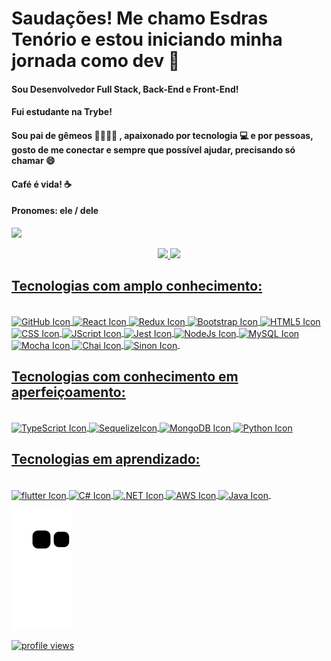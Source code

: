 # Saudações! Me chamo Esdras Tenório e estou iniciando minha jornada como dev 🚀 
#### Sou Desenvolvedor Full Stack, Back-End e Front-End!
#### Fui estudante na Trybe!
#### Sou pai de gêmeos 👨‍👩‍👧‍👦 , apaixonado por tecnologia 💻 e por pessoas, gosto de me conectar e sempre que possível ajudar, precisando só chamar 😄 
#### Café é vida! ☕ 
#### Pronomes: ele / dele
<a href ='https://www.linkedin.com/in/esdrasten%C3%B3rio/' target='_blank'><img src='https://img.shields.io/badge/LinkedIn-0077B5?style=for-the-badge&logo=linkedin&logoColor=white' target='_blank'></a>
<div align="center">
<a href= 'https://github.com/EsdrasTMendes'>
<img height= '180em' src= 'https://github-readme-stats.vercel.app/api?username=EsdrasTMendes&show_icons=true&theme=gruvbox'>
<img height="180em" src="https://github-readme-stats.vercel.app/api/top-langs/?username=EsdrasTMendes&layout=compact&langs_count=7&theme=gruvbox"/>
</div>
  
## Tecnologias com amplo conhecimento:

<div style="display: inline_block"><br>
  <img align='center' alt="GitHub Icon" src= "https://img.shields.io/badge/GIT-E44C30?style=for-the-badge&logo=git&logoColor=white">
  <img align='center' alt="React Icon" src= "https://img.shields.io/badge/React-20232A?style=for-the-badge&logo=react&logoColor=61DAFB">
  <img align='center' alt="Redux Icon" src= "https://img.shields.io/badge/Redux-593D88?style=for-the-badge&logo=redux&logoColor=white">
  <img align='center' alt="Bootstrap Icon" src= "https://img.shields.io/badge/Bootstrap-563D7C?style=for-the-badge&logo=bootstrap&logoColor=white">
  <img align='center' alt="HTML5 Icon" src="https://img.shields.io/badge/HTML5-E34F26?style=for-the-badge&logo=html5&logoColor=white">
  <img align='center' alt="CSS Icon" src="https://img.shields.io/badge/CSS3-1572B6?style=for-the-badge&logo=css3&logoColor=white" >
  <img align='center' alt="JScript Icon" src="https://img.shields.io/badge/JavaScript-323330?style=for-the-badge&logo=javascript&logoColor=F7DF1E" >
  <img align='center' alt="Jest Icon" src= "https://img.shields.io/badge/Jest-323330?style=for-the-badge&logo=Jest&logoColor=white">
  <img align='center' alt="NodeJs Icon" src= "https://img.shields.io/badge/Node.js-43853D?style=for-the-badge&logo=node.js&logoColor=white">
  <img align='center' alt="MySQL Icon" src= "https://img.shields.io/badge/MySQL-00000F?style=for-the-badge&logo=mysql&logoColor=white">
  <img align='center' alt="Mocha Icon" src= "https://img.shields.io/badge/mocha.js-323330?style=for-the-badge&logo=mocha&logoColor=Brown">
  <img align='center' alt="Chai Icon" src= "https://img.shields.io/badge/chai.js-323330?style=for-the-badge&logo=chai&logoColor=red">
  <img align='center' alt="Sinon Icon" src= "https://img.shields.io/badge/sinon.js-323330?style=for-the-badge&logo=sinon">
  <img align='center' alt="" src= "">
</div>
  
## Tecnologias com conhecimento em aperfeiçoamento:
  
<div style="display: inline_block"><br>
  <img align='center' alt="TypeScript Icon" src= "https://img.shields.io/badge/TypeScript-007ACC?style=for-the-badge&logo=typescript&logoColor=white">
  <img align='center' alt="SequelizeIcon" src= "https://img.shields.io/badge/sequelize-323330?style=for-the-badge&logo=sequelize&logoColor=blue">
  <img align='center' alt="MongoDB Icon" src= "https://img.shields.io/badge/MongoDB-4EA94B?style=for-the-badge&logo=mongodb&logoColor=white">
  <img align='center' alt="Python Icon" src= "https://img.shields.io/badge/Python-3776AB?style=for-the-badge&logo=python&logoColor=white">
</div>
  
## Tecnologias em aprendizado: 
  <div style="display: inline_block"><br>
  <img align='center' alt="flutter Icon" src= "https://img.shields.io/badge/Flutter-02569B?style=for-the-badge&logo=flutter&logoColor=white">
  <img align='center' alt="C# Icon" src= "https://img.shields.io/badge/C%23-239120?style=for-the-badge&logo=c-sharp&logoColor=white">
  <img align='center' alt=".NET Icon" src= "https://img.shields.io/badge/.NET-5C2D91?style=for-the-badge&logo=.net&logoColor=white">
  <img align='center' alt="AWS Icon" src= "https://img.shields.io/badge/Amazon_AWS-232F3E?style=for-the-badge&logo=amazon-aws&logoColor=white">
  <img align='center' alt="Java Icon" src= "https://img.shields.io/badge/Java-ED8B00?style=for-the-badge&logo=java&logoColor=white">
  <img align='center' alt="" src= "">
</div>
 
<div>

 
  ![Snake animation](https://github.com/EsdrasTMendes/EsdrasTMendes/blob/output/github-contribution-grid-snake.svg)
 
</div>
  <div>
  <img src="https://komarev.com/ghpvc/?username=EsdrasTMendes" alt="profile views" />
  </div>
